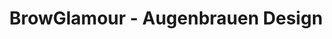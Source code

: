 ---
title: "BrowGlamour - Augenbrauen Design"
url: /uster/browglamour-augenbrauen-design/
shop: Kosmetik
---